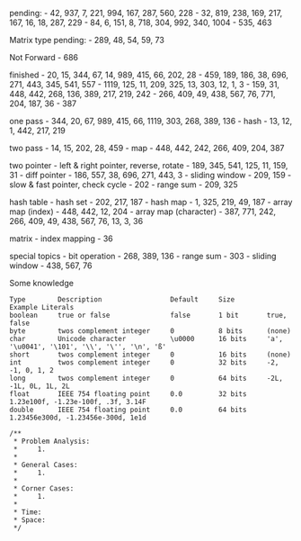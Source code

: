 pending:
    - 42, 937, 7, 221, 994, 167, 287, 560, 228
    - 32, 819, 238, 169, 217, 167, 16, 18, 287, 229
    - 84, 6, 151, 8, 718, 304, 992, 340, 1004
    - 535, 463

Matrix type pending:
    - 289, 48, 54, 59, 73

Not Forward
    - 686

finished
    - 20, 15, 344, 67, 14, 989, 415, 66, 202, 28
    - 459, 189, 186, 38, 696, 271, 443, 345, 541, 557
    - 1119, 125, 11, 209, 325, 13, 303, 12, 1, 3
    - 159, 31, 448, 442, 268, 136, 389, 217, 219, 242
    - 266, 409, 49, 438, 567, 76, 771, 204, 187, 36
    - 387

one pass
    - 344, 20, 67, 989, 415, 66, 1119, 303, 268, 389, 136
    - hash
        - 13, 12, 1, 442, 217, 219

two pass
    - 14, 15, 202, 28, 459
    - map
        - 448, 442, 242, 266, 409, 204, 387

two pointer
    - left & right pointer, reverse, rotate
        - 189, 345, 541, 125, 11, 159, 31
    - diff pointer
        - 186, 557, 38, 696, 271, 443, 3
    - sliding window
        - 209, 159
    - slow & fast pointer, check cycle
        - 202
    - range sum
        - 209, 325

hash table
    - hash set
        - 202, 217, 187
    - hash map
        - 1, 325, 219, 49, 187
    - array map (index)
        - 448, 442, 12, 204
    - array map (character)
        - 387, 771, 242, 266, 409, 49, 438, 567, 76, 13, 3, 36

matrix
    - index mapping
        - 36

special topics
    - bit operation
        - 268, 389, 136
    - range sum
        - 303
    - sliding window
        - 438, 567, 76



Some knowledge

    Type        Description                 Default     Size        Example Literals
    boolean     true or false               false       1 bit       true, false
    byte        twos complement integer     0           8 bits      (none)
    char        Unicode character           \u0000      16 bits     'a', '\u0041', '\101', '\\', '\'', '\n', 'ß'
    short       twos complement integer     0           16 bits     (none)
    int         twos complement integer     0           32 bits     -2, -1, 0, 1, 2
    long        twos complement integer     0           64 bits     -2L, -1L, 0L, 1L, 2L
    float       IEEE 754 floating point     0.0         32 bits     1.23e100f, -1.23e-100f, .3f, 3.14F
    double      IEEE 754 floating point     0.0         64 bits     1.23456e300d, -1.23456e-300d, 1e1d

    /**
     * Problem Analysis:
     *     1.
     *
     * General Cases:
     *     1.
     *
     * Corner Cases:
     *     1.
     *
     * Time:
     * Space:
     */
